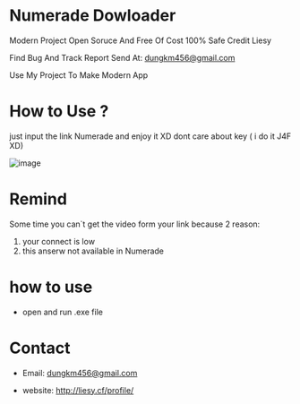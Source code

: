 # Numerade Dowloader

Modern Project Open Soruce And Free Of Cost 100% Safe Credit Liesy

Find Bug And Track Report Send At: dungkm456@gmail.com

Use My Project To Make Modern App
# How to Use ?
just input the link Numerade and enjoy it XD
dont care about key ( i do it J4F XD)

![image](https://user-images.githubusercontent.com/63604038/209435767-aba4bf48-1d11-4f19-87cd-52e980d21eff.png)

# Remind

Some time you can`t get the video form your link because 2 reason:
1. your connect is low
2. this anserw not available in Numerade 

# how to use
- open and run .exe file
# Contact 
- Email: dungkm456@gmail.com

- website: http://liesy.cf/profile/
